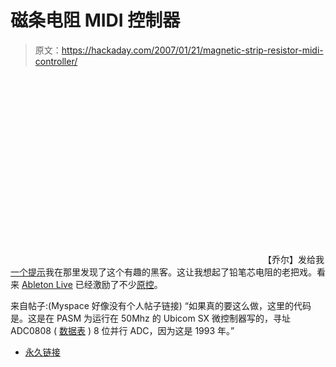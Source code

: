 # 磁条电阻 MIDI 控制器

> 原文：<https://hackaday.com/2007/01/21/magnetic-strip-resistor-midi-controller/>

<object width="400" height="300"><param name="movie" value="http://www.youtube.com/v/nD9qub4fJWo"> <param name="wmode" value="transparent"></object> 
【乔尔】发给我[一个提示](http://blog.myspace.com/13unluckysongsaboutlove)我在那里发现了这个有趣的黑客。这让我想起了铅笔芯电阻的老把戏。看来 [Ableton Live](http://en.wikipedia.org/wiki/Ableton_Live) 已经激励了不少[原控](http://createdigitalmusic.com/2006/06/29/new-prototype-controllers-for-ableton-live-brushed-aluminum-with-knobs-joystick/)。

来自帖子:(Myspace 好像没有个人帖子链接)
“如果真的要这么做，这里的代码是。这是在 PASM 为运行在 50Mhz 的 Ubicom SX 微控制器写的，寻址 ADC0808 ( [数据表](http://mywebpages.comcast.net/dbell270/adc0808.pdf) ) 8 位并行 ADC，因为这是 1993 年。”

*   [永久链接](http://blog.myspace.com/13unluckysongsaboutlove)